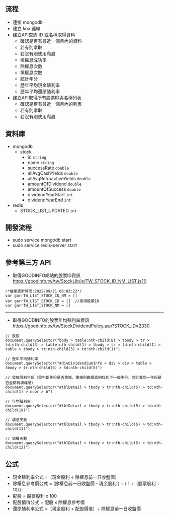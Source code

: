 ## 流程
- 連接 mongodb
- 建立 koa 連線
- 建立API查詢 ID 或名稱取得資料
  - 確認是否有最近一個月內的資料
  - 若有則拿取
  - 若沒有則使用爬蟲
  - 填權息成功率
  - 除權息次數
  - 填權息次數
  - 統計年分
  - 歷年平均現金殖利率
  - 歷年平均還原殖利率
- 建立API取得所有股票ID與名稱列表
  - 確認是否有最近一個月內的列表
  - 若有則拿取
  - 若沒有則使用爬蟲

## 資料庫
- mongodb
  - stock
    - id `string`
    - name `string`
    - successRate `double`
    - allAvgCashYields `double`
    - allAvgRetroactiveYields `double`
    - amountOfDividend `double`
    - amountOfSuccess `double`
    - dividendYearStart `int`
    - dividendYearEnd `int`
- redis
  - STOCK_LIST_UPDATED `int`

## 開發流程
- sudo service mongodb start
- sudo service redis-server start

## 參考第三方 API
- 取得GOODINFO網站的股票ID資訊 <https://goodinfo.tw/tw/StockLib/js/TW_STOCK_ID_NM_LIST.js?0>  
```
/*檔案更新時間:2022/09/21 06:03:22*/
var garrTW_LIST_STOCK_ID_NM = []
var garrTW_LIST_STOCK_ID = []  //取得股票ID
var garrTW_LIST_STOCK_NM = []
```

---

- 取得GOODINFO的股票年均殖利率資訊 https://goodinfo.tw/tw/StockDividendPolicy.asp?STOCK_ID=2330  

```
// 股價
document.querySelector("body > table:nth-child(8) > tbody > tr > td:nth-child(3) > table:nth-child(1) > tbody > tr > td:nth-child(1) > table > tbody > tr:nth-child(3) > td:nth-child(1)")

// 歷年平均殖利率
document.querySelector("#divDividendSumInfo > div > div > table > tbody > tr:nth-child(6) > td:nth-child(5)")

// 發放股利年份（需判斷年份是否重複，重複則繼續直到找到下一個年份，並計算同一年份是否全都有填權息）
document.querySelector("#tblDetail > tbody > tr:nth-child(5) > td:nth-child(1) > nobr > b")

// 年均殖利率
document.querySelector("#tblDetail > tbody > tr:nth-child(5) > td:nth-child(19)")

// 填息天數
document.querySelector("#tblDetail > tbody > tr:nth-child(5) > td:nth-child(11)")

// 填權天數
document.querySelector("#tblDetail > tbody > tr:nth-child(5) > td:nth-child(12)")
```

## 公式
- 現金殖利率公式 =（現金股利 ÷ 除權息前一日收盤價）
- 除權息參考價公式 = (除權息前一日收盤價 - 現金股利 ) ÷ ( 1 +（股票股利 ÷ 10）)
- 配股 = 股票股利 x 100
- 配股價值公式 = 配股 x 除權息參考價
- 還原殖利率公式 =（現金股利 + 配股價值）÷ 除權息前一日收盤價